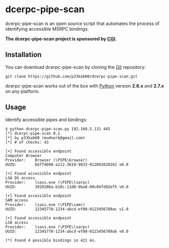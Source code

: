# dcerpc-pipe-scan

dcerpc-pipe-scan is an open source script that automates the process of identifying accessible MSRPC bindings. 

**The dcerpc-pipe-scan project is sponsored by [CGI](https://www.cgi.com/en).**

Installation
----

You can download dcerpc-pipe-scan by cloning the [Git](https://github.com/p33kab00/dcerpc-pipe-scan) repository:

    git clone https://github.com/p33kab00/dcerpc-pipe-scan.git

dcerpc-pipe-scan works out of the box with [Python](http://www.python.org/download/) version **2.6.x** and **2.7.x** on any platform.

Usage
----

Identify accessible pipes and bindings:

    $ python dcerpc-pipe-scan.py 192.168.5.131 445
    [*] dcerpc-pipe-scan 0.1
    [*] by p33kab00 (mudnorb@gmail.com)
    [*] # of checks: 43

    [+] Found accessible endpoint
    Computer Browser
    Provider:    Browser (\PIPE\browser)
    UUID:        6bffd098-a112-3610-9833-012892020162 v0.0

    [+] Found accessible endpoint
    LSA DS access
    Provider:    lsass.exe (\PIPE\lsarpc)
    UUID:        3919286a-b10c-11d0-9ba8-00c04fd92ef5 v0.0

    [+] Found accessible endpoint
    SAM access
    Provider:    lsass.exe (\PIPE\samr)
    UUID:        12345778-1234-abcd-ef00-0123456789ac v1.0

    [+] Found accessible endpoint
    LSA access
    Provider:    lsass.exe (\PIPE\lsarpc)
    UUID:        12345778-1234-abcd-ef00-0123456789ab v0.0

    [*] Found 4 possible bindings in 421 ms.
